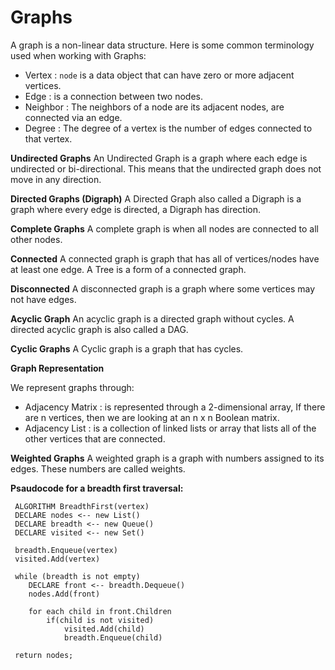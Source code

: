# Graphs

A graph is a non-linear data structure.
Here is some common terminology used when working with Graphs:

* Vertex : `node` is a data object that can have zero or more adjacent vertices.
* Edge : is a connection between two nodes.
* Neighbor : The neighbors of a node are its adjacent nodes, are connected via an edge.
* Degree : The degree of a vertex is the number of edges connected to that vertex.

**Undirected Graphs**
An Undirected Graph is a graph where each edge is undirected or bi-directional. This means that the undirected graph does not move in any direction.


**Directed Graphs (Digraph)**
A Directed Graph also called a Digraph is a graph where every edge is directed, a Digraph has direction.



**Complete Graphs**
A complete graph is when all nodes are connected to all other nodes.

**Connected**
A connected graph is graph that has all of vertices/nodes have at least one edge.  A Tree is a form of a connected graph.

**Disconnected**
A disconnected graph is a graph where some vertices may not have edges.

**Acyclic Graph**
An acyclic graph is a directed graph without cycles. A directed acyclic graph is also called a DAG.

**Cyclic Graphs**
A Cyclic graph is a graph that has cycles.

**Graph Representation**

We represent graphs through:

- Adjacency Matrix : is represented through a 2-dimensional array, If there are n vertices, then we are looking at an n x n Boolean matrix.
- Adjacency List : is a collection of linked lists or array that lists all of the other vertices that are connected.

**Weighted Graphs**
A weighted graph is a graph with numbers assigned to its edges. These numbers are called weights.

**Psaudocode for a breadth first traversal:**

     ALGORITHM BreadthFirst(vertex)
     DECLARE nodes <-- new List()
     DECLARE breadth <-- new Queue()
     DECLARE visited <-- new Set()

     breadth.Enqueue(vertex)
     visited.Add(vertex)

     while (breadth is not empty)
        DECLARE front <-- breadth.Dequeue()
        nodes.Add(front)

        for each child in front.Children
            if(child is not visited)
                visited.Add(child)
                breadth.Enqueue(child)   

     return nodes;
